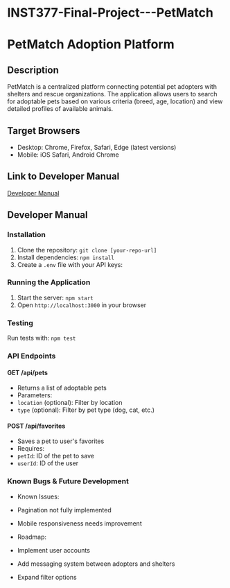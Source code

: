 # INST377-Final-Project---PetMatch
# PetMatch Adoption Platform

## Description
PetMatch is a centralized platform connecting potential pet adopters with shelters and rescue organizations. The application allows users to search for adoptable pets based on various criteria (breed, age, location) and view detailed profiles of available animals.

## Target Browsers
- Desktop: Chrome, Firefox, Safari, Edge (latest versions)
- Mobile: iOS Safari, Android Chrome

## Link to Developer Manual
[Developer Manual](#developer-manual)

## Developer Manual

### Installation
1. Clone the repository: `git clone [your-repo-url]`
2. Install dependencies: `npm install`
3. Create a `.env` file with your API keys:


### Running the Application
1. Start the server: `npm start`
2. Open `http://localhost:3000` in your browser

### Testing
Run tests with: `npm test`

### API Endpoints
#### GET /api/pets
- Returns a list of adoptable pets
- Parameters: 
- `location` (optional): Filter by location
- `type` (optional): Filter by pet type (dog, cat, etc.)

#### POST /api/favorites
- Saves a pet to user's favorites
- Requires:
- `petId`: ID of the pet to save
- `userId`: ID of the user

### Known Bugs & Future Development
- Known Issues:
- Pagination not fully implemented
- Mobile responsiveness needs improvement

- Roadmap:
- Implement user accounts
- Add messaging system between adopters and shelters
- Expand filter options